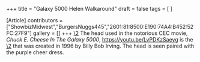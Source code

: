 +++
title = "Galaxy 5000 Helen Walkaround"
draft = false
tags = [ ]

[Article]
contributors = ["ShowbizMidwest","BurgersNuggs445","2601:81:8500:E190:74A4:B452:52FC:27F9"]
gallery = []
+++
[\2](\1)
The head used in the notorious CEC movie, _Chuck E. Cheese In The Galaxy 5000_,<ref> https://youtu.be/LvPDKzSaeyg</ref> is the [\2](\1) that was created in 1996 by Billy Bob Irving. The head is seen paired with the purple cheer dress.